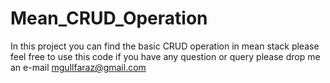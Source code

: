# Mean_CRUD_Operation

In this project you can find the basic CRUD operation in mean stack please feel free to use this code if you have any question or query please  drop me an e-mail mgullfaraz@gmail.com
